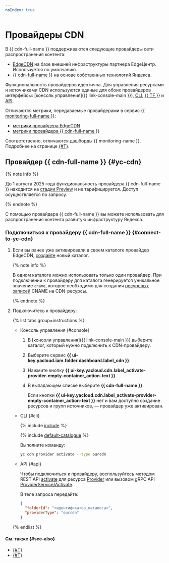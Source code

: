 ```yaml
---
noIndex: true
---
```


# Провайдеры CDN

В {{ cdn-full-name }} поддерживаются следующие провайдеры сети распространения контента:
* [EdgeCDN](https://edgecenter.ru/cdn) на базе внешней инфраструктуры партнера EdgeЦентр. Используется по умолчанию.
* [{{ cdn-full-name }}](#yc-cdn) на основе собственных технологий Яндекса. 

Функциональность провайдеров идентична. Для управления ресурсами и источниками CDN используются единые для обоих провайдеров интерфейсы: [консоль управления]({{ link-console-main }}), [CLI](../cli-ref/index.md), [{{ TF }}](../tf-ref.md) и [API](../api-ref/authentication.md).

Отличаются метрики, передаваемые провайдерами в сервис [{{ monitoring-full-name }}](../../monitoring/):
* [метрики провайдера EdgeCDN](../metrics.md)
* [метрики провайдера {{ cdn-full-name }}](../metrics-yc.md)

Соответственно, отличаются дашборды {{ monitoring-name }}. Подробнее на странице [{#T}](../operations/resources/get-stats.md).

## Провайдер {{ cdn-full-name }} {#yc-cdn} 

{% note info %}

До 1 августа 2025 года функциональность провайдера {{ cdn-full-name }} находится на [стадии Preview](../../overview/concepts/launch-stages.md) и не тарифицируется. Доступ осуществляется по запросу.

{% endnote %}

С помощью провайдера {{ cdn-full-name }} вы можете использовать для распространения контента развитую инфраструктуру Яндекса.

### Подключиться к провайдеру {{ cdn-full-name }} {#connect-to-yc-cdn}

1. Если вы ранее уже активировали в своем каталоге провайдер EdgeCDN, [создайте](../../resource-manager/operations/folder/create.md) новый каталог.

    {% note info %}

    В одном каталоге можно использовать только один провайдер. При подключении к провайдеру для каталога генерируется уникальное значение `cname`, которое необходимо для создания [ресурсных записей](../../dns/concepts/resource-record.md#cname) CNAME на CDN-ресурсы.

    {% endnote %}

1. Подключитесь к провайдеру:

    {% list tabs group=instructions %}

    - Консоль управления {#console}

      1. В [консоли управления]({{ link-console-main }}) выберите каталог, который нужно подключить к CDN-провайдеру.
      1. Выберите сервис **{{ ui-key.yacloud.iam.folder.dashboard.label_cdn }}**.
      1. Нажмите кнопку **{{ ui-key.yacloud.cdn.label_activate-provider-empty-container_action-text }}**.
      1. В выпадающем списке выберите **{{ cdn-full-name }}**.

          Если кнопки **{{ ui-key.yacloud.cdn.label_activate-provider-empty-container_action-text }}** нет и вам доступно создание ресурсов и групп источников, — провайдер уже активирован.

    - CLI {#cli}

      {% include [include](../../_includes/cli-install.md) %}

      {% include [default-catalogue](../../_includes/default-catalogue.md) %}
  
      Выполните команду:

      ```bash
      yc cdn provider activate --type ourcdn
      ```

    - API {#api}

      Чтобы подключиться к провайдеру, воспользуйтесь методом REST API [activate](../../cdn/api-ref/Provider/activate.md) для ресурса [Provider](../../cdn/api-ref/Provider/index.md) или вызовом gRPC API [ProviderService/Activate](../../cdn/api-ref/grpc/Provider/activate.md).

      В теле запроса передайте:

      ```json
      {
        "folderId": "<идентификатор_каталога>",
        "providerType": "ourcdn"
      }
      ```

    {% endlist %}

#### См. также {#see-also}

* [{#T}](../quickstart.md)
* [{#T}](./index.md)